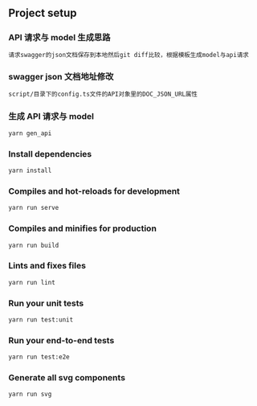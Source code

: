 ## Project setup

### API 请求与 model 生成思路

```bash
请求swagger的json文档保存到本地然后git diff比较，根据模板生成model与api请求
```

### swagger json 文档地址修改

```bash
script/目录下的config.ts文件的API对象里的DOC_JSON_URL属性
```

### 生成 API 请求与 model

```bash
yarn gen_api
```

### Install dependencies

```bash
yarn install
```

### Compiles and hot-reloads for development

```bash
yarn run serve
```

### Compiles and minifies for production

```bash
yarn run build
```

### Lints and fixes files

```bash
yarn run lint
```

### Run your unit tests

```bash
yarn run test:unit
```

### Run your end-to-end tests

```bash
yarn run test:e2e
```

### Generate all svg components

```bash
yarn run svg
```
